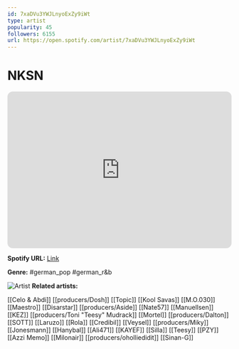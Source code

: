 ```yaml
---
id: 7xaDVu3YWJLnyoExZy9iWt
type: artist
popularity: 45
followers: 6155
url: https://open.spotify.com/artist/7xaDVu3YWJLnyoExZy9iWt
---
```

# NKSN

<iframe style="border-radius:12px" src="https://open.spotify.com/embed/artist/7xaDVu3YWJLnyoExZy9iWt" width="100%" height="352" frameBorder="0" allowfullscreen="" allow="autoplay; clipboard-write; encrypted-media; fullscreen; picture-in-picture" loading="lazy"></iframe>

**Spotify URL:** [Link](https://open.spotify.com/artist/7xaDVu3YWJLnyoExZy9iWt)

**Genre:**  #german_pop #german_r&b

![Artist](https://i.scdn.co/image/ab6761610000e5ebca06bac8f41fe8f7169d292d)
**Related artists:**

[[Celo & Abdi]]
[[producers/Dosh]]
[[Topic]]
[[Kool Savas]]
[[M.O.030]]
[[Maestro]]
[[Disarstar]]
[[producers/Aside]]
[[Nate57]]
[[Manuellsen]]
[[KEZ]]
[[producers/Toni "Teesy" Mudrack]]
[[Mortel]]
[[producers/Dalton]]
[[SOTT]]
[[Laruzo]]
[[Rola]]
[[Credibil]]
[[Veysel]]
[[producers/Miky]]
[[Jonesmann]]
[[Hanybal]]
[[Ali471]]
[[KAYEF]]
[[Silla]]
[[Teesy]]
[[PZY]]
[[Azzi Memo]]
[[Milonair]]
[[producers/oholliedidit]]
[[Sinan-G]]
